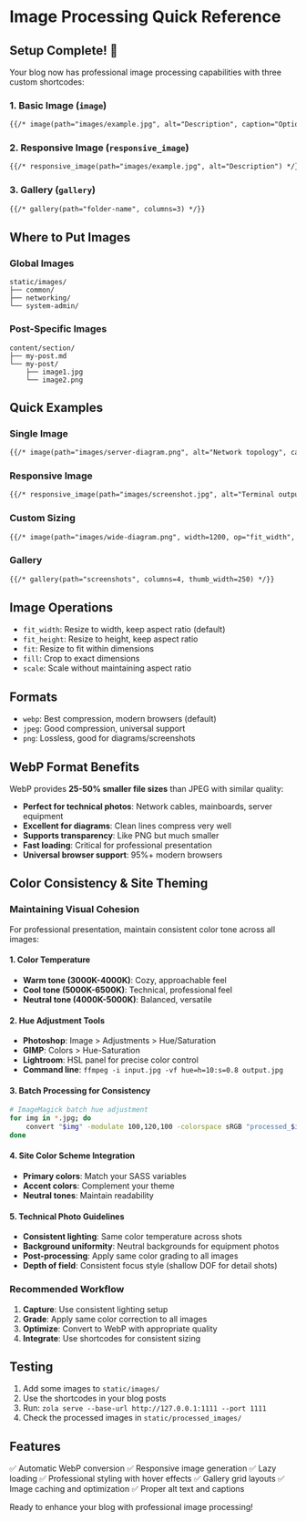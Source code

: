 # Image Processing Quick Reference

## Setup Complete! 🎉

Your blog now has professional image processing capabilities with three custom shortcodes:

### 1. Basic Image (`image`)

```markdown
{{/* image(path="images/example.jpg", alt="Description", caption="Optional caption") */}}
```

### 2. Responsive Image (`responsive_image`)

```markdown
{{/* responsive_image(path="images/example.jpg", alt="Description") */}}
```

### 3. Gallery (`gallery`)

```markdown
{{/* gallery(path="folder-name", columns=3) */}}
```

## Where to Put Images

### Global Images

```
static/images/
├── common/
├── networking/
└── system-admin/
```

### Post-Specific Images

```
content/section/
├── my-post.md
└── my-post/
    ├── image1.jpg
    └── image2.png
```

## Quick Examples

### Single Image

```markdown
{{/* image(path="images/server-diagram.png", alt="Network topology", caption="Home lab setup") */}}
```

### Responsive Image

```markdown
{{/* responsive_image(path="images/screenshot.jpg", alt="Terminal output") */}}
```

### Custom Sizing

```markdown
{{/* image(path="images/wide-diagram.png", width=1200, op="fit_width", format="webp") */}}
```

### Gallery

```markdown
{{/* gallery(path="screenshots", columns=4, thumb_width=250) */}}
```

## Image Operations

- `fit_width`: Resize to width, keep aspect ratio (default)
- `fit_height`: Resize to height, keep aspect ratio
- `fit`: Resize to fit within dimensions
- `fill`: Crop to exact dimensions
- `scale`: Scale without maintaining aspect ratio

## Formats

- `webp`: Best compression, modern browsers (default)
- `jpeg`: Good compression, universal support
- `png`: Lossless, good for diagrams/screenshots

## WebP Format Benefits

WebP provides **25-50% smaller file sizes** than JPEG with similar quality:

- **Perfect for technical photos**: Network cables, mainboards, server equipment
- **Excellent for diagrams**: Clean lines compress very well
- **Supports transparency**: Like PNG but much smaller
- **Fast loading**: Critical for professional presentation
- **Universal browser support**: 95%+ modern browsers

## Color Consistency & Site Theming

### Maintaining Visual Cohesion

For professional presentation, maintain consistent color tone across all images:

#### 1. Color Temperature

- **Warm tone (3000K-4000K)**: Cozy, approachable feel
- **Cool tone (5000K-6500K)**: Technical, professional feel
- **Neutral tone (4000K-5000K)**: Balanced, versatile

#### 2. Hue Adjustment Tools

- **Photoshop**: Image > Adjustments > Hue/Saturation
- **GIMP**: Colors > Hue-Saturation
- **Lightroom**: HSL panel for precise color control
- **Command line**: `ffmpeg -i input.jpg -vf hue=h=10:s=0.8 output.jpg`

#### 3. Batch Processing for Consistency

```bash
# ImageMagick batch hue adjustment
for img in *.jpg; do
    convert "$img" -modulate 100,120,100 -colorspace sRGB "processed_$img"
done
```

#### 4. Site Color Scheme Integration

- **Primary colors**: Match your SASS variables
- **Accent colors**: Complement your theme
- **Neutral tones**: Maintain readability

#### 5. Technical Photo Guidelines

- **Consistent lighting**: Same color temperature across shots
- **Background uniformity**: Neutral backgrounds for equipment photos
- **Post-processing**: Apply same color grading to all images
- **Depth of field**: Consistent focus style (shallow DOF for detail shots)

### Recommended Workflow

1. **Capture**: Use consistent lighting setup
2. **Grade**: Apply same color correction to all images
3. **Optimize**: Convert to WebP with appropriate quality
4. **Integrate**: Use shortcodes for consistent sizing

## Testing

1. Add some images to `static/images/`
2. Use the shortcodes in your blog posts
3. Run: `zola serve --base-url http://127.0.0.1:1111 --port 1111`
4. Check the processed images in `static/processed_images/`

## Features

✅ Automatic WebP conversion
✅ Responsive image generation
✅ Lazy loading
✅ Professional styling with hover effects
✅ Gallery grid layouts
✅ Image caching and optimization
✅ Proper alt text and captions

Ready to enhance your blog with professional image processing!
